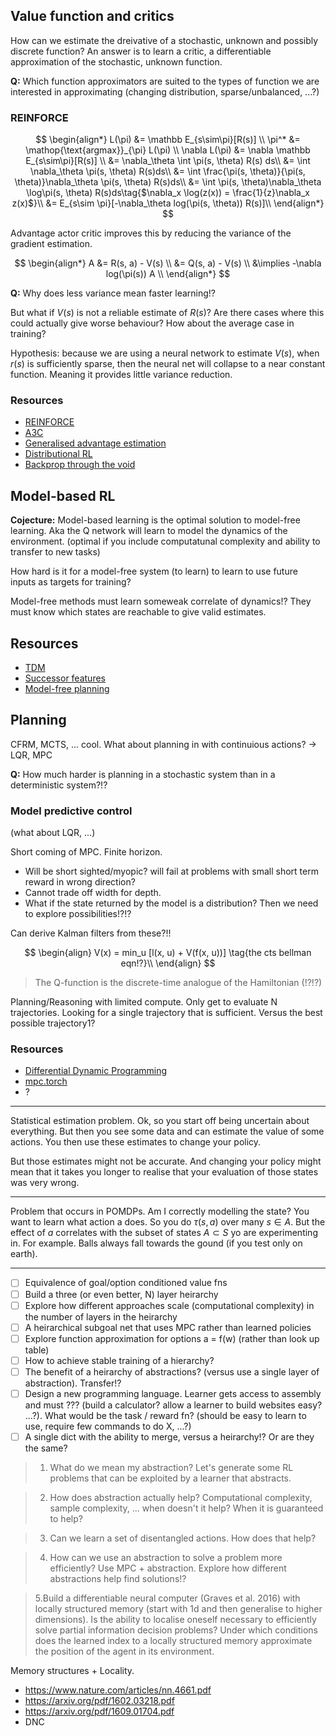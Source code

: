 ## Value function and critics

How can we estimate the dreivative of a stochastic, unknown and possibly discrete function?
An answer is to learn a critic, a differentiable approximation of the stochastic, unknown function.

__Q:__ Which function approximators are suited to the types of function we are interested in approximating (changing distribution, sparse/unbalanced, ...?)

### REINFORCE

$$
\begin{align*}
L(\pi) &= \mathbb E_{s\sim\pi}[R(s)] \\
\pi^* &= \mathop{\text{argmax}}_{\pi}  L(\pi) \\
\nabla L(\pi) &= \nabla \mathbb E_{s\sim\pi}[R(s)] \\
&= \nabla_\theta \int \pi(s, \theta) R(s) ds\\
&=  \int \nabla_\theta \pi(s, \theta) R(s)ds\\
&=  \int \frac{\pi(s, \theta)}{\pi(s, \theta)}\nabla_\theta \pi(s, \theta) R(s)ds\\
&=  \int \pi(s, \theta)\nabla_\theta \log\pi(s, \theta) R(s)ds\tag{$\nabla_x \log(z(x)) = \frac{1}{z}\nabla_x z(x)$}\\
&= E_{s\sim \pi}[-\nabla_\theta log(\pi(s, \theta)) R(s)]\\
\end{align*}
$$

Advantage actor critic improves this by reducing the variance of the gradient estimation.

$$
\begin{align*}
A &= R(s, a) - V(s) \\
&= Q(s, a) - V(s) \\
&\implies -\nabla log(\pi(s)) A \\
\end{align*}
$$

__Q:__ Why does less variance mean faster learning!?

But what if $V(s)$ is not a reliable estimate of $R(s)$? Are there cases where this could actually give worse behaviour? How about the average case in training?

Hypothesis: because we are using a neural network to estimate $V(s)$, when $r(s)$ is sufficiently sparse, then the neural net will collapse to a near constant function.
Meaning it provides little variance reduction.

### Resources

- [REINFORCE](https://papers.nips.cc/paper/1713-policy-gradient-methods-for-reinforcement-learning-with-function-approximation.pdf)
- [A3C](https://arxiv.org/abs/1602.01783)
- [Generalised advantage estimation](https://arxiv.org/pdf/1506.02438.pdf)
- [Distributional RL](https://arxiv.org/abs/1806.06923)
- [Backprop through the void](https://arxiv.org/abs/1711.00123)

## Model-based RL

__Cojecture:__ Model-based learning is the optimal solution to model-free learning. Aka the Q network will learn to model the dynamics of the environment.
(optimal if you include computatunal complexity and ability to transfer to new tasks)

How hard is it for a model-free system (to learn) to learn to use future inputs as targets for training?

Model-free methods must learn someweak correlate of dynamics!? They must know which states are reachable to give valid estimates.

## Resources

- [TDM](https://bair.berkeley.edu/blog/2018/04/26/tdm/)
- [Successor features](https://arxiv.org/abs/1606.05312)
- [Model-free planning](https://openreview.net/forum?id)

## Planning

CFRM, MCTS, ... cool.
What about planning in with continuious actions?  -> LQR, MPC

__Q:__ How much harder is planning in a stochastic system than in a deterministic system?!?

### Model predictive control

(what about LQR, ...)

Short coming of MPC. Finite horizon.
- Will be short sighted/myopic? will fail at problems with small short term reward in wrong direction?
- Cannot trade off width for depth.
- What if the state returned by the model is a distribution? Then we need to explore possibilities!?!?

Can derive Kalman filters from these?!!

$$
\begin{align}
V(x) = min_u [l(x, u) + V(f(x, u))] \tag{the cts bellman eqn!?}\\
\end{align}
$$

> The Q-function is the discrete-time analogue of the Hamiltonian (!?!?)

Planning/Reasoning with limited compute. Only get to evaluate N trajectories. Looking for a single trajectory that is sufficient. Versus the best possible trajectory1?

### Resources

- [Differential Dynamic Programming](https://homes.cs.washington.edu/~todorov/papers/TassaICRA14.pdf)
- [mpc.torch](https://locuslab.github.io/mpc.pytorch/)
- ?


***

Statistical estimation problem.
Ok, so you start off being uncertain about everything.
But then you see some data and can estimate the value of some actions.
You then use these estimates to change your policy.

But those estimates might not be accurate.
And changing your policy might mean that it takes you longer to realise that your evaluation of those states was very wrong.

***

Problem that occurs in POMDPs. Am I correctly modelling the state?
You want to learn what action a does. So you do $\tau(s, a)$ over many $s\in A$. But the effect of $a$ correlates with the subset of states $A \subset S$ yo are experimenting in.
For example. Balls always fall towards the gound (if you test only on earth).

***

- [ ] Equivalence of goal/option conditioned value fns
- [ ] Build a three (or even better, N) layer heirarchy
- [ ] Explore how different approaches scale (computational complexity) in the number of layers in the heirarchy
- [ ] A heirarchical subgoal net that uses MPC rather than learned policies
- [ ] Explore function approximation for options a = f(w) (rather than look up table)
- [ ] How to achieve stable training of a hierarchy?
- [ ] The benefit of a heirarchy of abstractions? (versus use a single layer of abstraction). Transfer!?
- [ ] Design a new programming language. Learner gets access to assembly and must ??? (build a calculator? allow a learner to build websites easy? ...?). What would be the task / reward fn? (should be easy to learn to use, require few commands to do X, ...?)
- [ ] A single dict with the ability to merge, versus a heirarchy!? Or are they the same?

> 1) What do we mean my abstraction? Let's generate some RL problems that can be exploited by a learner that abstracts.

> 2) How does abstraction actually help? Computational complexity, sample complexity, ... when doesn't it help? When it is guaranteed to help?

> 3) Can we learn a set of disentangled actions. How does that help?

> 4) How can we use an abstraction to solve a problem more efficiently? Use MPC + abstraction. Explore how different abstractions help find solutions!?

> 5.Build a differentiable neural computer (Graves et al. 2016) with locally structured memory (start with 1d and then generalise to higher dimensions). Is the ability to localise oneself necessary to efficiently solve partial information decision problems? Under which conditions does the learned index to a locally structured memory approximate the position of the agent in its environment.


Memory structures + Locality.

- https://www.nature.com/articles/nn.4661.pdf
- https://arxiv.org/pdf/1602.03218.pdf
- https://arxiv.org/pdf/1609.01704.pdf
- DNC
